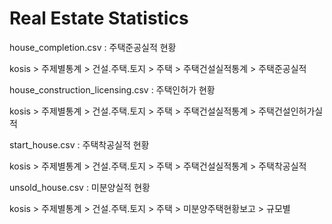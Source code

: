 # Real Estate Statistics

house_completion.csv : 주택준공실적 현황

kosis > 주제별통계 > 건설.주택.토지 > 주택 > 주택건설실적통계 > 주택준공실적

house_construction_licensing.csv : 주택인허가 현황

kosis > 주제별통계 > 건설.주택.토지 > 주택 > 주택건설실적통계 > 주택건설인허가실적

start_house.csv : 주택착공실적 현황

kosis > 주제별통계 > 건설.주택.토지 > 주택 > 주택건설실적통계 > 주택착공실적

unsold_house.csv : 미분양실적 현황

kosis > 주제별통계 > 건설.주택.토지 > 주택 > 미분양주택현황보고 > 규모별 
